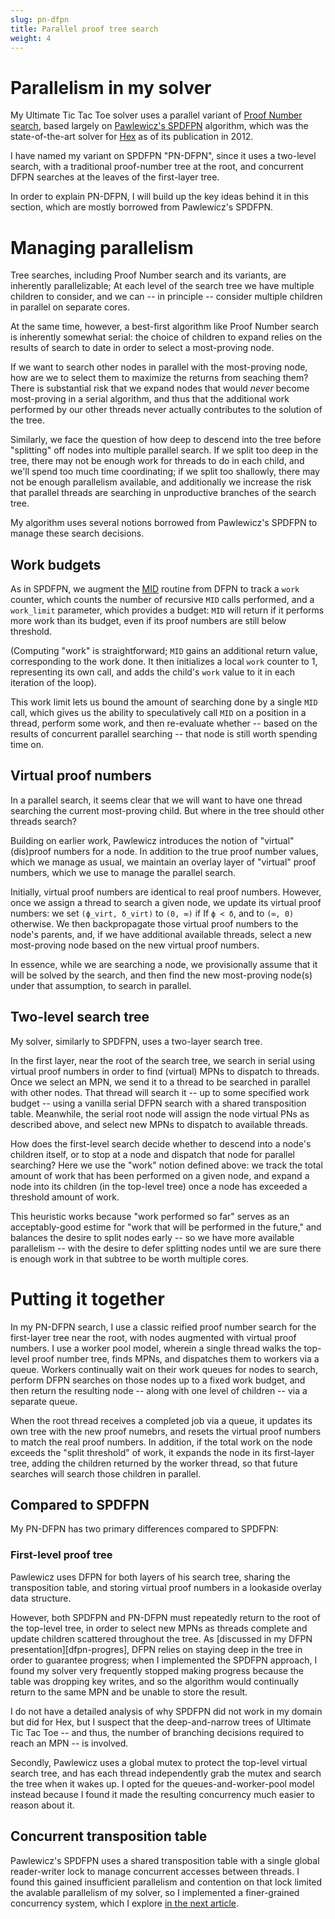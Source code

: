 ```yaml
---
slug: pn-dfpn
title: Parallel proof tree search
weight: 4
---
```


# Parallelism in my solver

My Ultimate Tic Tac Toe solver uses a parallel variant of [Proof Number search][pns], based largely on [Pawlewicz's SPDFPN][spdfpn] algorithm, which was the state-of-the-art solver for [Hex][hex] as of its publication in 2012.

I have named my variant on SPDFPN "PN-DFPN", since it uses a two-level search, with a traditional proof-number tree at the root, and concurrent DFPN searches at the leaves of the first-layer tree.

In order to explain PN-DFPN, I will build up the key ideas behind it in this section, which are mostly borrowed from Pawlewicz's SPDFPN.

# Managing parallelism

Tree searches, including Proof Number search and its variants, are inherently parallelizable; At each level of the search tree we have multiple children to consider, and we can -- in principle -- consider multiple children in parallel on separate cores.

At the same time, however, a best-first algorithm like Proof Number search is inherently somewhat serial: the choice of children to expand relies on the results of search to date in order to select a most-proving node.

If we want to search other nodes in parallel with the most-proving node, how are we to select them to maximize the returns from seaching them? There is substantial risk that we expand nodes that would _never_ become most-proving in a serial algorithm, and thus that the additional work performed by our other threads never actually contributes to the solution of the tree.

Similarly, we face the question of how deep to descend into the tree before "splitting" off nodes into multiple parallel search. If we split too deep in the tree, there may not be enough work for threads to do in each child, and we'll spend too much time coordinating; if we split too shallowly, there may not be enough parallelism available, and additionally we increase the risk that parallel threads are searching in unproductive branches of the search tree.

My algorithm uses several notions borrowed from Pawlewicz's SPDFPN to manage these search decisions.

## Work budgets

As in SPDFPN, we augment the [MID][mid] routine from DFPN to track a `work` counter, which counts the number of recursive `MID` calls performed, and a `work_limit` parameter, which provides a budget: `MID` will return if it performs more work than its budget, even if its proof numbers are still below threshold.

(Computing "work" is straightforward; `MID` gains an additional return value, corresponding to the work done. It then initializes a local `work` counter to 1, representing its own call, and adds the child's `work` value to it in each iteration of the loop).

This work limit lets us bound the amount of searching done by a single `MID` call, which gives us the ability to speculatively call `MID` on a position in a thread, perform some work, and then re-evaluate whether -- based on the results of concurrent parallel searching -- that node is still worth spending time on.

## Virtual proof numbers

In a parallel search, it seems clear that we will want to have one thread searching the current most-proving child. But where in the tree should other threads search?

Building on earlier work, Pawlewicz introduces the notion of "virtual" (dis)proof numbers for a node. In addition to the true proof number values, which we manage as usual, we maintain an overlay layer of "virtual" proof numbers, which we use to manage the parallel search.

Initially, virtual proof numbers are identical to real proof numbers. However, once we assign a thread to search a given node, we update its virtual proof numbers: we set `(ϕ_virt, δ_virt)` to `(0, ∞)` if If `ϕ < δ`, and to `(∞, 0)` otherwise. We then backpropagate those virtual proof numbers to the node's parents, and, if we have additional available threads, select a new most-proving node based on the new virtual proof numbers.

In essence, while we are searching a node, we provisionally assume that it will be solved by the search, and then find the new most-proving node(s) under that assumption, to search in parallel.

## Two-level search tree

My solver, similarly to SPDFPN, uses a two-layer search tree.

In the first layer, near the root of the search tree, we search in serial using virtual proof numbers in order to find (virtual) MPNs to dispatch to threads. Once we select an MPN, we send it to a thread to be searched in parallel with other nodes. That thread will search it -- up to some specified work budget -- using a vanilla serial DFPN search with a shared transposition table. Meanwhile, the serial root node will assign the node virtual PNs as described above, and select new MPNs to dispatch to available threads.

How does the first-level search decide whether to descend into a node's children itself, or to stop at a node and dispatch that node for parallel searching? Here we use the "work" notion defined above: we track the total amount of work that has been performed on a given node, and expand a node into its children (in the top-level tree) once a node has exceeded a threshold amount of work.

This heuristic works because "work performed so far" serves as an acceptably-good estime for "work that will be performed in the future," and balances the desire to split nodes early -- so we have more available parallelism -- with the desire to defer splitting nodes until we are sure there is enough work in that subtree to be worth multiple cores.

# Putting it together

In my PN-DFPN search, I use a classic reified proof number search for the first-layer tree near the root, with nodes augmented with virtual proof numbers. I use a worker pool model, wherein a single thread walks the top-level proof number tree, finds MPNs, and dispatches them to workers via a queue. Workers continually wait on their work queues for nodes to search, perform DFPN searches on those nodes up to a fixed work budget, and then return the resulting node -- along with one level of children -- via a separate queue.

When the root thread receives a completed job via a queue, it updates its own tree with the new proof numebrs, and resets the virtual proof numbers to match the real proof numbers. In addition, if the total work on the node exceeds the "split threshold" of work, it expands the node in its first-layer tree, adding the children returned by the worker thread, so that future searches will search those children in parallel.

## Compared to SPDFPN

My PN-DFPN has two primary differences compared to SPDFPN:

### First-level proof tree

Pawlewicz uses DFPN for both layers of his search tree, sharing the transposition table, and storing virtual proof numbers in a lookaside overlay data structure.

However, both SPDFPN and PN-DFPN must repeatedly return to the root of the top-level tree, in order to select new MPNs as threads complete and update children scattered throughout the tree. As [discussed in my DFPN presentation][dfpn-progres], DFPN relies on staying deep in the tree in order to guarantee progress; when I implemented the SPDFPN approach, I found my solver very frequently stopped making progress because the table was dropping key writes, and so the algorithm would continually return to the same MPN and be unable to store the result.

I do not have a detailed analysis of why SPDFPN did not work in my domain but did for Hex, but I suspect that the deep-and-narrow trees of Ultimate Tic Tac Toe -- and thus, the number of branching decisions required to reach an MPN -- is involved.

Secondly, Pawlewicz uses a global mutex to protect the top-level virtual search tree, and has each thread independently grab the mutex and search the tree when it wakes up. I opted for the queues-and-worker-pool model instead because I found it made the resulting concurrency much easier to reason about it.

## Concurrent transposition table

Pawlewicz's SPDFPN uses a shared transposition table with a single global reader-writer lock to manage concurrent accesses between threads. I found this gained insufficient parallelism and contention on that lock limited the avalable parallelism of my solver, so I implemented a finer-grained concurrency system, which I explore [in the next article][tt].

[pns]: /docs/ultimate/pn-search/
[spdfpn]: http://citeseerx.ist.psu.edu/viewdoc/summary?doi=10.1.1.353.270
[hex]: https://en.wikipedia.org/wiki/Hex_(board_game)
[mid]: docs/ultimate/pn-search/dfpn/#pseudo-code
[dfpn-progress]: /docs/ultimate/pn-search/dfpn/#a-note-on-this-presentation
[tt]: tt/
